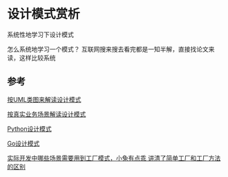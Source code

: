 # 设计模式赏析

系统性地学习下设计模式

怎么系统地学习一个模式？
	互联网搜来搜去看完都是一知半解，直接找论文来读，这样比较系统

## 参考

[按UML类图来解读设计模式](https://design-patterns.readthedocs.io/zh_CN/latest/read_uml.html)

[按真实业务场景解读设计模式](https://bugstack.cn/md/develop/design-pattern/2022-03-12-%E9%87%8D%E5%AD%A6Java%E8%AE%BE%E8%AE%A1%E6%A8%A1%E5%BC%8FB%E7%AB%99%E8%A7%86%E9%A2%91.html)

[Python设计模式](https://github.com/faif/python-patterns)

[Go设计模式](https://github.com/senghoo/golang-design-pattern)

[实际开发中哪些场景需要用到工厂模式，小兔有点乖 讲清了简单工厂和工厂方法的区别](https://segmentfault.com/q/1010000005849224)